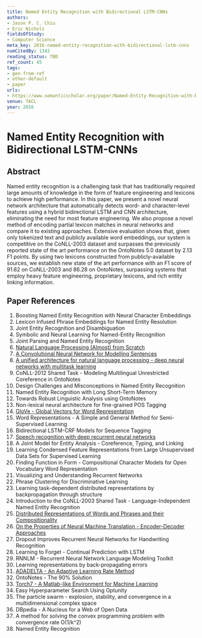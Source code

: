 ```yaml
---
title: Named Entity Recognition with Bidirectional LSTM-CNNs
authors:
- Jason P. C. Chiu
- Eric Nichols
fieldsOfStudy:
- Computer Science
meta_key: 2016-named-entity-recognition-with-bidirectional-lstm-cnns
numCitedBy: 1342
reading_status: TBD
ref_count: 45
tags:
- gen-from-ref
- other-default
- paper
urls:
- https://www.semanticscholar.org/paper/Named-Entity-Recognition-with-Bidirectional-Chiu-Nichols/10a4db59e81d26b2e0e896d3186ef81b4458b93f?sort=total-citations
venue: TACL
year: 2016
---
```


# Named Entity Recognition with Bidirectional LSTM-CNNs

## Abstract

Named entity recognition is a challenging task that has traditionally required large amounts of knowledge in the form of feature engineering and lexicons to achieve high performance. In this paper, we present a novel neural network architecture that automatically detects word- and character-level features using a hybrid bidirectional LSTM and CNN architecture, eliminating the need for most feature engineering. We also propose a novel method of encoding partial lexicon matches in neural networks and compare it to existing approaches. Extensive evaluation shows that, given only tokenized text and publicly available word embeddings, our system is competitive on the CoNLL-2003 dataset and surpasses the previously reported state of the art performance on the OntoNotes 5.0 dataset by 2.13 F1 points. By using two lexicons constructed from publicly-available sources, we establish new state of the art performance with an F1 score of 91.62 on CoNLL-2003 and 86.28 on OntoNotes, surpassing systems that employ heavy feature engineering, proprietary lexicons, and rich entity linking information.

## Paper References

1. Boosting Named Entity Recognition with Neural Character Embeddings
2. Lexicon Infused Phrase Embeddings for Named Entity Resolution
3. Joint Entity Recognition and Disambiguation
4. Symbolic and Neural Learning for Named-Entity Recognition
5. Joint Parsing and Named Entity Recognition
6. [Natural Language Processing (Almost) from Scratch](2011-natural-language-processing-almost-from-scratch)
7. [A Convolutional Neural Network for Modelling Sentences](2014-a-convolutional-neural-network-for-modelling-sentences)
8. [A unified architecture for natural language processing - deep neural networks with multitask learning](2008-a-unified-architecture-for-natural-language-processing-deep-neural-networks-with-multitask-learning)
9. CoNLL-2012 Shared Task - Modeling Multilingual Unrestricted Coreference in OntoNotes
10. Design Challenges and Misconceptions in Named Entity Recognition
11. Named Entity Recognition with Long Short-Term Memory
12. Towards Robust Linguistic Analysis using OntoNotes
13. Non-lexical neural architecture for fine-grained POS Tagging
14. [GloVe - Global Vectors for Word Representation](2014-glove-global-vectors-for-word-representation)
15. Word Representations - A Simple and General Method for Semi-Supervised Learning
16. Bidirectional LSTM-CRF Models for Sequence Tagging
17. [Speech recognition with deep recurrent neural networks](2013-speech-recognition-with-deep-recurrent-neural-networks)
18. A Joint Model for Entity Analysis - Coreference, Typing, and Linking
19. Learning Condensed Feature Representations from Large Unsupervised Data Sets for Supervised Learning
20. Finding Function in Form - Compositional Character Models for Open Vocabulary Word Representation
21. Visualizing and Understanding Recurrent Networks
22. Phrase Clustering for Discriminative Learning
23. Learning task-dependent distributed representations by backpropagation through structure
24. Introduction to the CoNLL-2003 Shared Task - Language-Independent Named Entity Recognition
25. [Distributed Representations of Words and Phrases and their Compositionality](2013-distributed-representations-of-words-and-phrases-and-their-compositionality)
26. [On the Properties of Neural Machine Translation - Encoder-Decoder Approaches](2014-on-the-properties-of-neural-machine-translation-encoder-decoder-approaches)
27. Dropout Improves Recurrent Neural Networks for Handwriting Recognition
28. Learning to Forget - Continual Prediction with LSTM
29. RNNLM - Recurrent Neural Network Language Modeling Toolkit
30. Learning representations by back-propagating errors
31. [ADADELTA - An Adaptive Learning Rate Method](2012-adadelta-an-adaptive-learning-rate-method)
32. OntoNotes - The 90% Solution
33. [Torch7 - A Matlab-like Environment for Machine Learning](2011-torch7-a-matlab-like-environment-for-machine-learning)
34. Easy Hyperparameter Search Using Optunity
35. The particle swarm - explosion, stability, and convergence in a multidimensional complex space
36. DBpedia - A Nucleus for a Web of Open Data
37. A method for solving the convex programming problem with convergence rate O(1/k^2)
38. Named Entity Recognition
